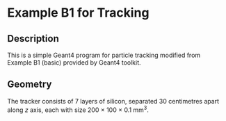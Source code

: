 # Example B1 for Tracking

## Description
This is a simple Geant4 program for particle tracking modified from Example B1 (basic) provided by Geant4 toolkit.

## Geometry
The tracker consists of 7 layers of silicon, separated 30 centimetres apart along $z$ axis, each with size 200 × 100 × 0.1 mm<sup>3</sup>.